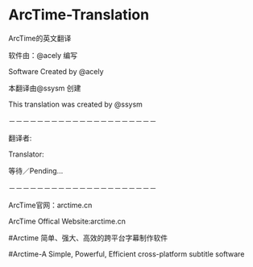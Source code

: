 # ArcTime-Translation
ArcTime的英文翻译

软件由：@acely 编写


Software Created by @acely

本翻译由@ssysm 创建


This translation was created by @ssysm

－－－－－－－－－－－－－－－－－－－－－


翻译者:


Translator:




等待／Pending...


－－－－－－－－－－－－－－－－－－－－－


ArcTime官网：arctime.cn

ArcTime Offical Website:arctime.cn

#Arctime 简单、强大、高效的跨平台字幕制作软件

#Arctime-A Simple, Powerful, Efficient cross-platform subtitle software
